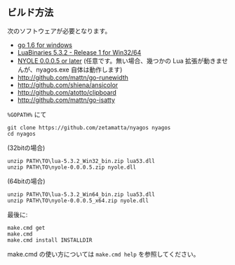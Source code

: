 ビルド方法
----------

次のソフトウェアが必要となります。

* [go 1.6 for windows](http://golang.org)
* [LuaBinaries 5.3.2 - Release 1 for Win32/64](http://luabinaries.sourceforge.net/download.html)
* [NYOLE 0.0.0.5 or later](https://github.com/zetamatta/nyole/releases) (任意です。無い場合、幾つかの Lua 拡張が動きませんが、nyagos.exe 自体は動作します)
* http://github.com/mattn/go-runewidth
* http://github.com/shiena/ansicolor
* http://github.com/atotto/clipboard
* http://github.com/mattn/go-isatty

`%GOPATH%` にて

    git clone https://github.com/zetamatta/nyagos nyagos
    cd nyagos

(32bitの場合)

    unzip PATH\TO\lua-5.3.2_Win32_bin.zip lua53.dll
    unzip PATH\TO\nyole-0.0.0.5.zip nyole.dll

(64bitの場合)

    unzip PATH\TO\lua-5.3.2_Win64_bin.zip lua53.dll
    unzip PATH\TO\nyole-0.0.0.5_x64.zip nyole.dll

最後に:

    make.cmd get
    make.cmd
    make.cmd install INSTALLDIR

make.cmd の使い方については `make.cmd help` を参照してください。

<!-- vim:set fenc=utf8: -->
